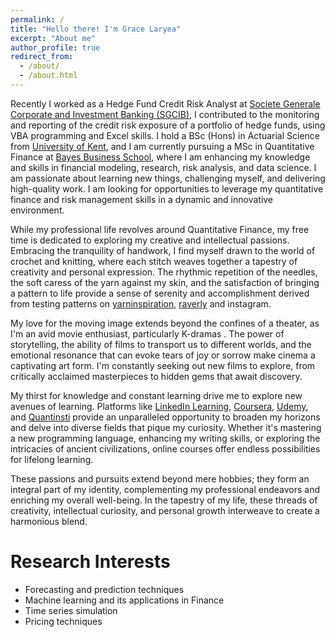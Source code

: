 ```yaml
---
permalink: /
title: "Hello there! I'm Grace Laryea"
excerpt: "About me"
author_profile: true
redirect_from: 
  - /about/
  - /about.html
---
```


Recently I worked as a Hedge Fund Credit Risk Analyst at [Societe Generale Corporate and Investment Banking (SGCIB)](https://www.societegenerale.co.uk/en/), I contributed to the monitoring and reporting of the credit risk exposure of a portfolio of hedge funds, using VBA programming and Excel skills. I hold a BSc (Hons) in Actuarial Science from [University of Kent](https://www.kent.ac.uk/courses/undergraduate/7/actuarial-science), and I am currently pursuing a MSc in Quantitative Finance at [Bayes Business School](https://www.bayes.city.ac.uk/study/masters/courses/quantitative-finance), where I am enhancing my knowledge and skills in financial modeling, research, risk analysis, and data science. I am passionate about learning new things, challenging myself, and delivering high-quality work. I am looking for opportunities to leverage my quantitative finance and risk management skills in a dynamic and innovative environment.

While my professional life revolves around Quantitative Finance, my free time is dedicated to exploring my creative and intellectual passions. Embracing the tranquility of handwork, I find myself drawn to the world of crochet and knitting, where each stitch weaves together a tapestry of creativity and personal expression. The rhythmic repetition of the needles, the soft caress of the yarn against my skin, and the satisfaction of bringing a pattern to life provide a sense of serenity and accomplishment derived from testing patterns on [yarninspiration](https://www.yarnspirations.com/), [raverly](https://www.ravelry.com/) and instagram.

My love for the moving image extends beyond the confines of a theater, as I'm an avid movie enthusiast, particularly K-dramas . The power of storytelling, the ability of films to transport us to different worlds, and the emotional resonance that can evoke tears of joy or sorrow make cinema a captivating art form. I'm constantly seeking out new films to explore, from critically acclaimed masterpieces to hidden gems that await discovery.

My thirst for knowledge and constant learning drive me to explore new avenues of learning. Platforms like [LinkedIn Learning](https://www.linkedin.com/learning/), [Coursera](https://www.coursera.org/), [Udemy](https://www.udemy.com/), and [Quantinsti](https://accounts.quantinsti.com/) provide an unparalleled opportunity to broaden my horizons and delve into diverse fields that pique my curiosity. Whether it's mastering a new programming language, enhancing my writing skills, or exploring the intricacies of ancient civilizations, online courses offer endless possibilities for lifelong learning.

These passions and pursuits extend beyond mere hobbies; they form an integral part of my identity, complementing my professional endeavors and enriching my overall well-being. In the tapestry of my life, these threads of creativity, intellectual curiosity, and personal growth interweave to create a harmonious blend.

Research Interests
======

* Forecasting and prediction techniques
* Machine learning and its applications in Finance
* Time series simulation
* Pricing techniques






